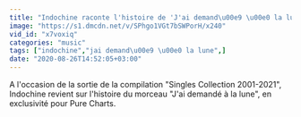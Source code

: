 ```yaml
---
title: "Indochine raconte l'histoire de 'J'ai demand\u00e9 \u00e0 la lune' (2002)"
image: "https://s1.dmcdn.net/v/SPhgo1VGt7bSWPorH/x240"
vid_id: "x7voxiq"
categories: "music"
tags: ["indochine","jai demand\u00e9 \u00e0 la lune",]
date: "2020-08-26T14:52:05+03:00"
---
```

A l'occasion de la sortie de la compilation &quot;Singles Collection 2001-2021&quot;, Indochine revient sur l'histoire du morceau &quot;J'ai demandé à la lune&quot;, en exclusivité pour Pure Charts.
